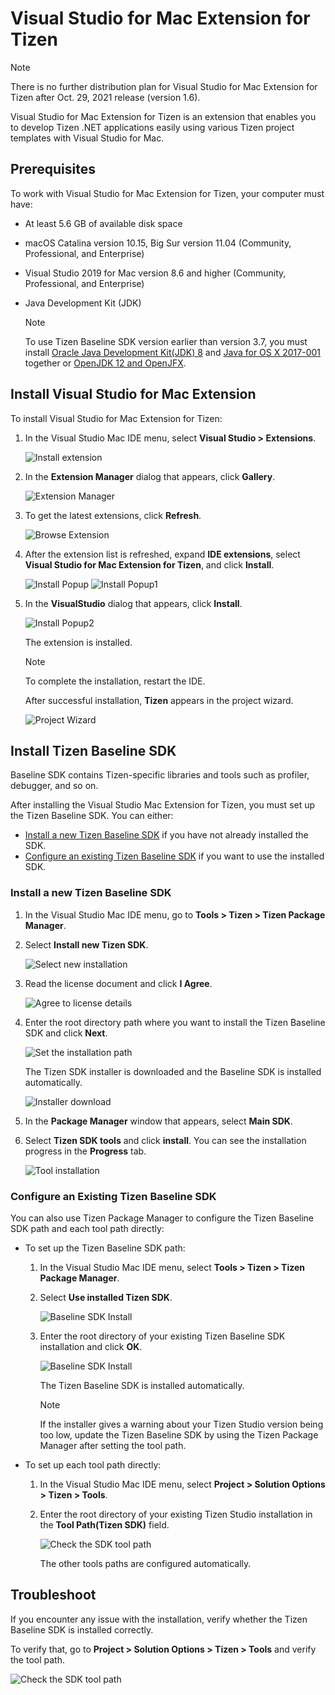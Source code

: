 # Visual Studio for Mac Extension for Tizen

> [!NOTE]
> There is no further distribution plan for Visual Studio for Mac Extension for Tizen after Oct. 29, 2021 release (version 1.6).


Visual Studio for Mac Extension for Tizen is an extension that enables you to develop Tizen .NET applications easily using various Tizen project templates with Visual Studio for Mac.


## Prerequisites

To work with Visual Studio for Mac Extension for Tizen, your computer must have:

- At least 5.6 GB of available disk space
- macOS Catalina version 10.15, Big Sur version 11.04 (Community, Professional, and Enterprise)
- Visual Studio 2019 for Mac version 8.6 and higher (Community, Professional, and Enterprise)
- Java Development Kit (JDK)

  > [!NOTE]
  > To use Tizen Baseline SDK version earlier than version 3.7, you must install [Oracle Java Development Kit(JDK) 8](https://www.oracle.com/technetwork/java/javase/downloads/jdk8-downloads-2133151.html) and [Java for OS X 2017-001](https://support.apple.com/kb/DL1572) together or [OpenJDK 12 and OpenJFX](../tizen-studio/setup/openjdk.md#install-openjdk-for-macos).

## Install Visual Studio for Mac Extension

To install Visual Studio for Mac Extension for Tizen:

1. In the Visual Studio Mac IDE menu, select **Visual Studio > Extensions**.

   ![Install extension](media/install-extension1.png)

2. In the **Extension Manager** dialog that appears, click **Gallery**.

	![Extension Manager](media/install-extension2.png)

3. To get the latest extensions, click **Refresh**.

	![Browse Extension](media/install-extension3.png)

4. After the extension list is refreshed, expand **IDE extensions**, select **Visual Studio for Mac Extension for Tizen**, and click **Install**.

	![Install Popup](media/install-extension4.png)
	![Install Popup1](media/install-extension5.png)

5. In the **VisualStudio** dialog that appears, click **Install**.

    ![Install Popup2](media/install-extension6.png)

   The extension is installed.

   > [!NOTE]
   > To complete the installation, restart the IDE.

   After successful installation, **Tizen** appears in the project wizard.

   ![Project Wizard](media/install-extension7.png)

## Install Tizen Baseline SDK

Baseline SDK contains Tizen-specific libraries and tools such as profiler, debugger, and so on.

After installing the Visual Studio Mac Extension for Tizen, you must set up the Tizen Baseline SDK. You can either:

- [Install a new Tizen Baseline SDK](#install-a-new-tizen-baseline-sdk) if you have not already installed the SDK.
- [Configure an existing Tizen Baseline SDK](#configure-an-existing-tizen-baseline-sdk) if you want to use the installed SDK.

### Install a new Tizen Baseline SDK

1. In the Visual Studio Mac IDE menu, go to **Tools > Tizen > Tizen Package Manager**.
2. Select **Install new Tizen SDK**.

   ![Select new installation](media/howtoinstall-installwizard1.png)

3. Read the license document and click **I Agree**.

   ![Agree to license details](media/howtoinstall-installwizard2.png)

4. Enter the root directory path where you want to install the Tizen Baseline SDK and click **Next**.

   ![Set the installation path](media/howtoinstall-installwizard3.png)

   The Tizen SDK installer is downloaded and the Baseline SDK is installed automatically.

   ![Installer download](media/howtoinstall-installwizard4.png)

5. In the **Package Manager** window that appears, select **Main SDK**.

6. Select **Tizen SDK tools** and click **install**. You can see the installation progress in the **Progress** tab.

   ![Tool installation](media/howtoinstall-installwizard6.png)

<a name="configure-an-existing-tizen-baseline-sdk"></a>
### Configure an Existing Tizen Baseline SDK

You can also use Tizen Package Manager to configure the Tizen Baseline SDK path and each tool path directly:

- To set up the Tizen Baseline SDK path:

  1. In the Visual Studio Mac IDE menu, select **Tools > Tizen > Tizen Package Manager**.
  2. Select **Use installed Tizen SDK**.

     ![Baseline SDK Install](media/howtoinstall-installwizard7.png)

  3. Enter the root directory of your existing Tizen Baseline SDK installation and click **OK**.

     ![Baseline SDK Install](media/howtoinstall-installwizard8.png)

     The Tizen Baseline SDK is installed automatically.

     > [!NOTE]
     > If the installer gives a warning about your Tizen Studio version being too low, update the Tizen Baseline SDK by using the Tizen Package Manager after setting the tool path.

- To set up each tool path directly:

  1. In the Visual Studio Mac IDE menu, select **Project > Solution Options > Tizen > Tools**.
  2. Enter the root directory of your existing Tizen Studio installation in the **Tool Path(Tizen SDK)** field.

     ![Check the SDK tool path](media/howtoinstall-checktoolpath.png)

     The other tools paths are configured automatically.


## Troubleshoot

If you encounter any issue with the installation, verify whether the Tizen Baseline SDK is installed correctly.

To verify that, go to **Project > Solution Options > Tizen > Tools** and verify the tool path.

![Check the SDK tool path](media/howtoinstall-checktoolpath.png)
